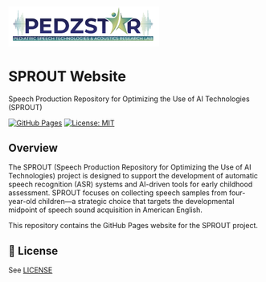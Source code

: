 <img src="images/PedzSTARLab.png" alt="PedzSTAR Lab Logo" width="300"/>

# SPROUT Website

Speech Production Repository for Optimizing the Use of AI Technologies (SPROUT)

[![GitHub Pages](https://img.shields.io/badge/GitHub%20Pages-Active-brightgreen)](https://pedzstarlab.github.io/sprout-website/) [![License: MIT](https://img.shields.io/badge/License-MIT-yellow.svg)](https://opensource.org/licenses/MIT)

## Overview

The SPROUT (Speech Production Repository for Optimizing the Use of AI Technologies) project is designed to support the development of automatic speech recognition (ASR) systems and AI-driven tools for early childhood assessment. SPROUT focuses on collecting speech samples from four-year-old children—a strategic choice that targets the developmental midpoint of speech sound acquisition in American English.

This repository contains the GitHub Pages website for the SPROUT project.

## 🤝 License
See [LICENSE](./LICENSE)

